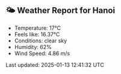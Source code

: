 <!-- WEATHER-START -->
## 🌤 Weather Report for Hanoi

- Temperature: 17°C
- Feels like: 16.37°C
- Conditions: clear sky
- Humidity: 62%
- Wind Speed: 4.86 m/s

Last updated: 2025-01-13 12:41:32 UTC
<!-- WEATHER-END -->
